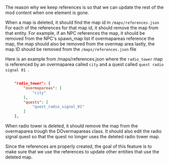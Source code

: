 The reason why we keep references is so that we can update the rest of the mod content when one element is gone.

When a map is deleted, it should find the map id in `/maps/references.json`
For each of the references for that map id, it should remove the map from that entity. For example, if an NPC references the map, it should be removed from the NPC's spawn_map list
if overmapareas reference the map, the map should also be removed from the overmap area
lastly, the map ID should be removed from the `/maps/references.json` file

Here is an example from /maps/references.json where the `radio_tower` map is referenced by an overmaparea called `city` and a quest called `quest radio signal 01 `.
```Json

	"radio_tower": {
		"overmapareas": [
			"city"
		],
		"quests": [
			"quest_radio_signal_01"
		]
	},
```

When radio tower is deleted, it should remove the map from the overmaparea trough the DOvermapareas class. It should also edit the radio signal quest so that the quest no longer uses the deleted radio tower map.

Since the references are properly created, the goal of this feature is to make sure that we use the references to update other entities that use the deleted map.
